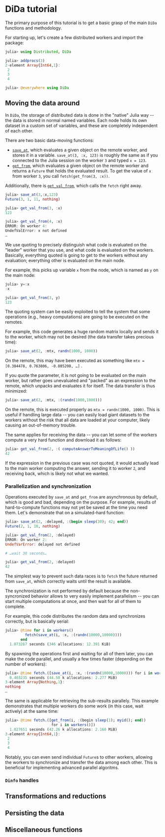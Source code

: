 
# DiDa tutorial

The primary purpose of this tutorial is to get a basic grasp of the main `DiDa` functions and methodology.

For starting up, let's create a few distributed workers and import the package:

```julia
julia> using Distributed, DiDa

julia> addprocs(3)
2-element Array{Int64,1}:
 2
 3
 4

julia> @everywhere using DiDa
```

## Moving the data around

In `DiDa`, the storage of distributed data is done in the "native" Julia way --
the data is stored in normal named variables. Each node holds its own dataset
in a custom set of variables, and these are completely independent of each
other.

There are two basic data-moving functions:

- [`save_at`](@ref), which evaluates a given object on the remote worker, and
  stores it in a variable. `save_at(3, :x, 123)` is roughly the same as if you
  connected to the Julia session on the worker `3` and typed `x = 123`.
- [`get_from`](@ref), which evaluates a given object on the remote worker and
  returns a `Future` that holds the evaluated result. To get the value of `x`
  from worker `3`, you call `fetch(get_from(3, :x))`.

Additionally, there is [`get_val_from`](@ref), which calls the `fetch` right
away.

```julia
julia> save_at(3,:x,123)
Future(3, 1, 11, nothing)

julia> get_val_from(3, :x)
123

julia> get_val_from(4, :x)
ERROR: On worker 4:
UndefValError: x not defined
…
```

We use quoting to precisely distinguish what code is evaluated on the "leader"
worker that you use, and what code is evaluated on the workers. Basically,
everything quoted is going to get to the workers without any evaluation;
everything other is evaluated on the main node.

For example, this picks up variable `x` from the node, which is named as `y` on
the main node:
```julia
julia> y=:x
:x

julia> get_val_from(3, y)
123
```

The quoting system can be easily exploited to tell the system that some
operations (e.g., heavy computations) are going to be executed on the remotes.

For example, this code generates a huge random matrix locally and sends it to
the worker, which may not be desired (the data transfer takes precious time):

```julia
julia> save_at(2, :mtx, randn(1000, 1000))
```

On the remote, this may have been executed as something like `mtx = [0.384478, 0.763806, -0.885208, …]` .

If you quote the parameter, it is not going to be evaluated on the main worker, but rather goes unevaluated and "packed" as an expression to the remote, which unpacks and evaluates it for itself. The data transfer is thus minimized:

```julia
julia> save_at(2, :mtx, :(randn(1000,1000)))
```

On the remote, this is executed properly as `mtx = randn(1000, 1000)`. This is useful if handling large data -- you can easily load giant datasets to the workers without the risk that all data are loaded at your computer, likely causing an out-of-memory trouble.

The same applies for receiving the data -- you can let some of the workers compute a very hard function and download it as follows:

```julia
julia> get_val_from(2, :( computeAnswerToMeaningOfLife() ))
42
```

If the expression in the previous case was not quoted, it would actually lead to the main worker computing the answer, sending it to worker `2`, and receiving back, which is likely not what we wanted.

### Parallelization and synchronization

Operations executed by `save_at` and `get_from` are asynchronous by default, which is good and bad, depending on the purpose. For example, results of hard-to-compute functions may not yet be saved at the time you need them. Let's demonstrate that on a simulated-hard function:

```julia
julia> save_at(2, :delayed, :(begin sleep(30); 42; end))
Future(2, 1, 18, nothing)

julia> get_val_from(2, :delayed)
ERROR: On worker 2:
UndefVarError: delayed not defined

# …wait 30 seconds…

julia> get_val_from(2, :delayed)
42
```

The simplest way to prevent such data races is to `fetch` the future returned
from `save_at`, which correctly waits until the result is available.

The synchronization is not performed by default because the non-syncronized behavior allows to very easily implement parallelism -- you can start multiple computations at once, and then wait for all of them to complete.

For example, this code distributes the random data and synchronizes correctly, but is basically serial:
```julia
julia> @time for i in workers()
         fetch(save_at(i, :x, :(randn(10000,10000))))
       end
  1.073267 seconds (346 allocations: 12.391 KiB)
```

By spawning the operations first and waiting for all of them later, you can make the code parallel, and usually a few times faster (depending on the number of workers):

```julia
julia> @time fetch.([save_at(i, :x, :(randn(10000,10000))) for i in workers()])
  0.403235 seconds (44.50 k allocations: 2.277 MiB)
3-element Array{Nothing,1}:
nothing
…
```

The same is applicable for retrieving the sub-results parallely. This example demonstrates that multiple workers do some work (in this case, wait actively) at the same time:

```julia
julia> @time fetch.([get_from(i, :(begin sleep(1); myid(); end))
                     for i in workers()])
  1.027651 seconds (42.26 k allocations: 2.160 MiB)
3-element Array{Int64,1}:
 2
 3
 4
```

Notably, you can even send individual `Future`s to other workers, allowing the
workers to synchronize and transfer the data among each other. This is
beneficial for implementing advanced parallel algoritms.

### `Dinfo` handles

## Transformations and reductions

## Persisting the data

## Miscellaneous functions

